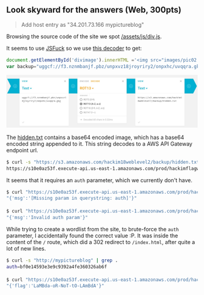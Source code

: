 ## Look skyward for the answers (Web, 300pts)

> Add host entry as "34.201.73.166 mypictureblog"

Browsing the source code of the site we spot [/assets/js/div.js](div.js).

It seems to use [JSFuck](http://www.jsfuck.com/) so we use [this decoder](https://enkhee-osiris.github.io/Decoder-JSFuck/) to get:

```js
document.getElementById('divimage').innerHTML ='<img src="images/pic02.jpg" alt="" />';
var backup="uggcf://f3.nznmbanjf.pbz/unpxvz18jroyriry2/onpxhc/uvqqra.gkg";
```

![](ROT13.jpg)

The [hidden.txt](hidden.txt) contains a base64 encoded image, which has a base64 encoded string appended to it. This string decodes to a AWS API Gateway endpoint url.

```bash
$ curl -s "https://s3.amazonaws.com/hackim18weblevel2/backup/hidden.txt" | base64 -D | strings | grep "==" | base64 -D
https://s10e0az53f.execute-api.us-east-1.amazonaws.com/prod/hackimflagweblevel2
```

It seems that it requires an `auth` parameter, which we currently don't have.

```bash
$ curl "https://s10e0az53f.execute-api.us-east-1.amazonaws.com/prod/hackimflagweblevel2"
"{'msg':'[Missing param in querystring: auth]'}"

$ curl "https://s10e0az53f.execute-api.us-east-1.amazonaws.com/prod/hackimflagweblevel2?auth=test"
"{'msg':'Invalid auth param'}"
```

While trying to create a wordlist from the site, to brute-force the `auth` parameter, I accidentally found the correct value :P. It was inside the content of the `/` route, which did a 302 redirect to `/index.html`, after quite a lot of new lines.

```bash
$ curl -s "http://mypictureblog" | grep .
auth=bf0e14593e3e9c9392a4fe360326ab6f

$ curl "https://s10e0az53f.execute-api.us-east-1.amazonaws.com/prod/hackimflagweblevel2?auth=bf0e14593e3e9c9392a4fe360326ab6f"
"{'flag':'LaMBda-oR-NoT-tO-LAmBdA'}"
```

